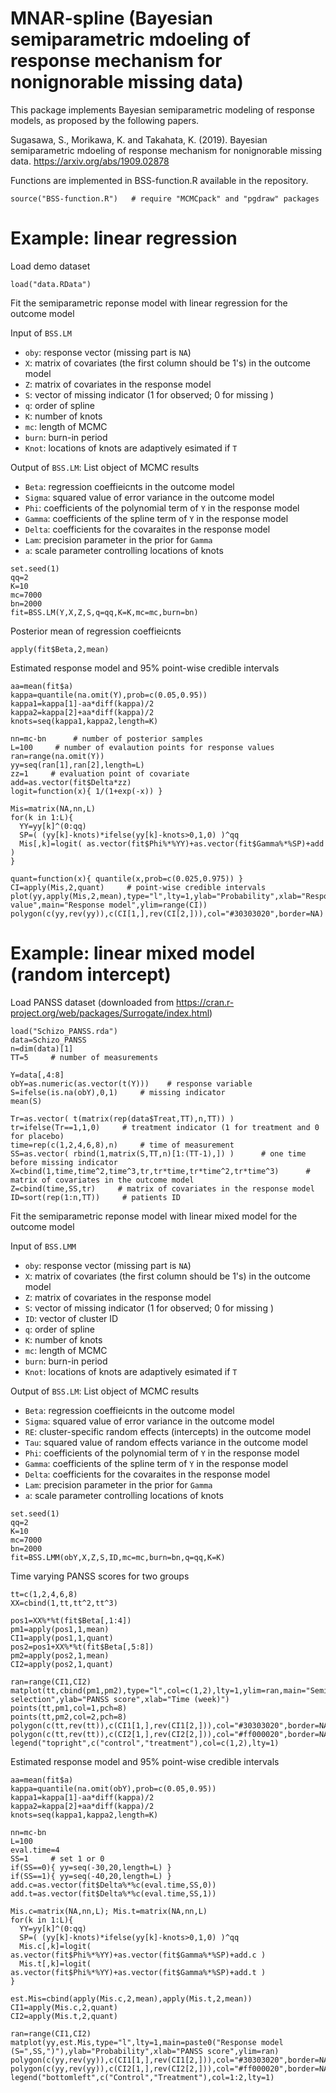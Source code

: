 # MNAR-spline (Bayesian semiparametric mdoeling of response mechanism for nonignorable missing data)

This package implements Bayesian semiparametric modeling of response models, as proposed by the following papers.

Sugasawa, S., Morikawa, K. and Takahata, K. (2019). Bayesian semiparametric mdoeling of response mechanism for nonignorable missing data. https://arxiv.org/abs/1909.02878

Functions are implemented in BSS-function.R available in the repository.

```{r}
source("BSS-function.R")   # require "MCMCpack" and "pgdraw" packages
```


# Example: linear regression 

Load demo dataset
```{r}
load("data.RData")
```

Fit the semiparametric reponse model with linear regression for the outcome model

Input of `BSS.LM`

- `oby`: response vector (missing part is `NA`)
- `X`: matrix of covariates (the first column should be 1's) in the outcome model
- `Z`: matrix of covariates in the response model
- `S`: vector of missing indicator (1 for observed; 0 for missing )
- `q`: order of spline 
- `K`: number of knots
- `mc`: length of MCMC 
- `burn`: burn-in period
- `Knot`: locations of knots are adaptively esimated if `T`

Output of `BSS.LM`: List object of MCMC results

- `Beta`: regression coeffieicnts in the outcome model
- `Sigma`: squared value of error variance in the outcome model
- `Phi`: coefficients of the polynomial term of `Y` in the response model
- `Gamma`: coefficients of the spline term of `Y` in the response model
- `Delta`: coefficients for the covaraites in the response model
- `Lam`: precision parameter in the prior for `Gamma`
- `a`: scale parameter controlling locations of knots

```{r}
set.seed(1)
qq=2
K=10
mc=7000
bn=2000
fit=BSS.LM(Y,X,Z,S,q=qq,K=K,mc=mc,burn=bn)
```

Posterior mean of regression coeffieicnts
```{r}
apply(fit$Beta,2,mean)
```

Estimated response model and 95% point-wise credible intervals
```{r}
aa=mean(fit$a)  
kappa=quantile(na.omit(Y),prob=c(0.05,0.95))
kappa1=kappa[1]-aa*diff(kappa)/2
kappa2=kappa[2]+aa*diff(kappa)/2
knots=seq(kappa1,kappa2,length=K)

nn=mc-bn      # number of posterior samples
L=100     # number of evalaution points for response values
ran=range(na.omit(Y))
yy=seq(ran[1],ran[2],length=L)
zz=1     # evaluation point of covariate
add=as.vector(fit$Delta*zz)
logit=function(x){ 1/(1+exp(-x)) }

Mis=matrix(NA,nn,L)
for(k in 1:L){
  YY=yy[k]^(0:qq)
  SP=( (yy[k]-knots)*ifelse(yy[k]-knots>0,1,0) )^qq  
  Mis[,k]=logit( as.vector(fit$Phi%*%YY)+as.vector(fit$Gamma%*%SP)+add )
}

quant=function(x){ quantile(x,prob=c(0.025,0.975)) }
CI=apply(Mis,2,quant)     # point-wise credible intervals
plot(yy,apply(Mis,2,mean),type="l",lty=1,ylab="Probability",xlab="Response value",main="Response model",ylim=range(CI))
polygon(c(yy,rev(yy)),c(CI[1,],rev(CI[2,])),col="#30303020",border=NA)
```


# Example: linear mixed model (random intercept)

Load PANSS dataset (downloaded from https://cran.r-project.org/web/packages/Surrogate/index.html)
```{r}
load("Schizo_PANSS.rda")
data=Schizo_PANSS
n=dim(data)[1]
TT=5     # number of measurements

Y=data[,4:8]
obY=as.numeric(as.vector(t(Y)))    # response variable
S=ifelse(is.na(obY),0,1)     # missing indicator
mean(S)

Tr=as.vector( t(matrix(rep(data$Treat,TT),n,TT)) )
tr=ifelse(Tr==1,1,0)     # treatment indicator (1 for treatment and 0 for placebo)
time=rep(c(1,2,4,6,8),n)     # time of measurement
SS=as.vector( rbind(1,matrix(S,TT,n)[1:(TT-1),]) )      # one time before missing indicator 
X=cbind(1,time,time^2,time^3,tr,tr*time,tr*time^2,tr*time^3)      # matrix of covariates in the outcome model
Z=cbind(time,SS,tr)     # matrix of covariates in the response model
ID=sort(rep(1:n,TT))     # patients ID
```

Fit the semiparametric reponse model with linear mixed model for the outcome model

Input of `BSS.LMM`

- `oby`: response vector (missing part is `NA`)
- `X`: matrix of covariates (the first column should be 1's) in the outcome model
- `Z`: matrix of covariates in the response model
- `S`: vector of missing indicator (1 for observed; 0 for missing )
- `ID`: vector of cluster ID
- `q`: order of spline 
- `K`: number of knots
- `mc`: length of MCMC 
- `burn`: burn-in period
- `Knot`: locations of knots are adaptively esimated if `T`

Output of `BSS.LM`: List object of MCMC results

- `Beta`: regression coeffieicnts in the outcome model
- `Sigma`: squared value of error variance in the outcome model
- `RE`: cluster-specific random effects (intercepts) in the outcome model
- `Tau`: squared value of random effects variance in the outcome model
- `Phi`: coefficients of the polynomial term of `Y` in the response model
- `Gamma`: coefficients of the spline term of `Y` in the response model
- `Delta`: coefficients for the covaraites in the response model
- `Lam`: precision parameter in the prior for `Gamma`
- `a`: scale parameter controlling locations of knots

```{r}
set.seed(1)
qq=2
K=10
mc=7000
bn=2000
fit=BSS.LMM(obY,X,Z,S,ID,mc=mc,burn=bn,q=qq,K=K)
```

Time varying PANSS scores for two groups
```{r}
tt=c(1,2,4,6,8)
XX=cbind(1,tt,tt^2,tt^3)

pos1=XX%*%t(fit$Beta[,1:4])
pm1=apply(pos1,1,mean)
CI1=apply(pos1,1,quant)
pos2=pos1+XX%*%t(fit$Beta[,5:8])
pm2=apply(pos2,1,mean)
CI2=apply(pos2,1,quant)

ran=range(CI1,CI2)
matplot(tt,cbind(pm1,pm2),type="l",col=c(1,2),lty=1,ylim=ran,main="Semiparametric selection",ylab="PANSS score",xlab="Time (week)")
points(tt,pm1,col=1,pch=8)
points(tt,pm2,col=2,pch=8)
polygon(c(tt,rev(tt)),c(CI1[1,],rev(CI1[2,])),col="#30303020",border=NA)
polygon(c(tt,rev(tt)),c(CI2[1,],rev(CI2[2,])),col="#ff000020",border=NA)
legend("topright",c("control","treatment"),col=c(1,2),lty=1)
```

Estimated response model and 95% point-wise credible intervals
```{r}
aa=mean(fit$a)
kappa=quantile(na.omit(obY),prob=c(0.05,0.95))
kappa1=kappa[1]-aa*diff(kappa)/2
kappa2=kappa[2]+aa*diff(kappa)/2
knots=seq(kappa1,kappa2,length=K)

nn=mc-bn
L=100
eval.time=4
SS=1     # set 1 or 0 
if(SS==0){ yy=seq(-30,20,length=L) }
if(SS==1){ yy=seq(-40,20,length=L) }
add.c=as.vector(fit$Delta%*%c(eval.time,SS,0))
add.t=as.vector(fit$Delta%*%c(eval.time,SS,1))

Mis.c=matrix(NA,nn,L); Mis.t=matrix(NA,nn,L)
for(k in 1:L){
  YY=yy[k]^(0:qq)
  SP=( (yy[k]-knots)*ifelse(yy[k]-knots>0,1,0) )^qq  
  Mis.c[,k]=logit( as.vector(fit$Phi%*%YY)+as.vector(fit$Gamma%*%SP)+add.c )
  Mis.t[,k]=logit( as.vector(fit$Phi%*%YY)+as.vector(fit$Gamma%*%SP)+add.t )
}

est.Mis=cbind(apply(Mis.c,2,mean),apply(Mis.t,2,mean))
CI1=apply(Mis.c,2,quant)
CI2=apply(Mis.t,2,quant)

ran=range(CI1,CI2)
matplot(yy,est.Mis,type="l",lty=1,main=paste0("Response model (S=",SS,")"),ylab="Probability",xlab="PANSS score",ylim=ran)
polygon(c(yy,rev(yy)),c(CI1[1,],rev(CI1[2,])),col="#30303020",border=NA)
polygon(c(yy,rev(yy)),c(CI2[1,],rev(CI2[2,])),col="#ff000020",border=NA)
legend("bottomleft",c("Control","Treatment"),col=1:2,lty=1) 
```



